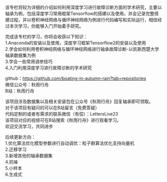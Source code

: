 该专栏将较为详细的介绍如何利用深度学习进行故障诊断方面的学术研究，主要以轴承为例，包括深度学习常用框架Tensorflow的搭建以及使用，并会记录完整搭建过程，并以卷积神经网络与循环神经网络为例进行代码编写和实际运行，相信经过本次学习，你能够入门开始着手研究。

完成该专栏的学习，你将会收获以下知识：  
1.Anaconda的安装以及使用，深度学习框架Tensorflow2的安装以及使用  
2.学会如何利用卷积神经网络与循环神经网络进行轴承故障诊断-以凯斯西楚大学轴承数据集为例  
3.学会一些常用调参技巧  
4.入门利用深度学习进行故障诊断的学术研究

github：https://github.com/boating-in-autumn-rain?tab=repositories  
微信公众号：秋雨行舟  
B站：秋雨行舟

该项目涉及数据集以及相关安装包在公众号《秋雨行舟》回复轴承即可领取。  
对于该项目有疑问的可以在B站留言（免费答疑）  
代码定制的或者有需求的联系微信（有偿）：LettersLive23  
该项目对应的视频可在B站搜索《秋雨行舟》进行观看学习。  
欢迎交流学习，共同进步

后续更新方向：  
1.优化算法优化模型参数进行自动调优：粒子群算法优化支持向量机  
2.迁移学习  
3.新增其他的轴承数据集  
4.抗噪  
5.小样本  
6.生成式  






